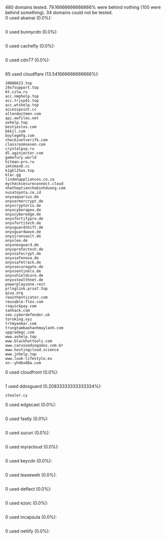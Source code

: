 480 domains tested. 79.16666666666666% were behind nothing (100 were behind something). 34 domains could not be tested.<br>
0 used akamai (0.0%):
```

```

0 used bunnycdn (0.0%):
```

```

0 used cachefly (0.0%):
```

```

0 used cdn77 (0.0%):
```

```

65 used cloudflare (13.541666666666666%):
```
10086623.top
24x7support.top
6t.czlw.ru
acc.nmphelp.top
acc.trjsp41.top
acc.wtshelp.top
accesspoint.cc
allendostmen.com
api.ewfiles.net
axhelp.top
bestieslos.com
bkkil.com
boylegmfg.com
checkinetverifk.com
classroomseven.com
crystalpvp.ru
dl.aginjector.com
gamefury.world
hitman-pro.ru
imtoken8.cc
k1gkl25as.top
klar.gg
lindenappliances.co.za
mychecksecureconnect.cloud
nhatheptienchebinhduong.com
nusatoyota.co.id
onyxaquarius.de
onyxarmorcrypt.de
onyxcryptorix.de
onyxcyberapex.de
onyxcyberedge.de
onyxfortifypro.de
onyxfortitech.de
onyxguardshift.de
onyxguardwave.de
onyxironvault.de
onyxleo.de
onyxnexguard.de
onyxprotectech.de
onyxsafecrypt.de
onyxsafenova.de
onyxsafetrack.de
onyxsecuregate.de
onyxsentinelx.de
onyxshieldcore.de
onyxstealthnet.de
powerplayzone.rest
prloglink.prsa7.top
qiuy.org
reauthenticator.com
reusable-flex.com
rxquickpay.com
sanhack.com
seo.cyberdefender.uk
toroking.xyz
trtmyanmar.com
trungtambaohanhmaylanh.com
upgradegc.com
www.axhelp.top
www.blackhattoolz.com
www.carusoadvogados.com.br
www.hostingcloud.science
www.jnhelp.top
www.luuk-lifestyle.eu
xn--yh4bx88a.com
```

0 used cloudfront (0.0%):
```

```

1 used ddosguard (0.20833333333333334%):
```
stealer.cy
```

0 used edgecast (0.0%):
```

```

0 used fastly (0.0%):
```

```

0 used sucuri (0.0%):
```

```

0 used myracloud (0.0%):
```

```

0 used keycdn (0.0%):
```

```

0 used leaseweb (0.0%):
```

```

0 used deflect (0.0%):
```

```

0 used ezoic (0.0%):
```

```

0 used incapsula (0.0%):
```

```

0 used netlify (0.0%):
```

```
